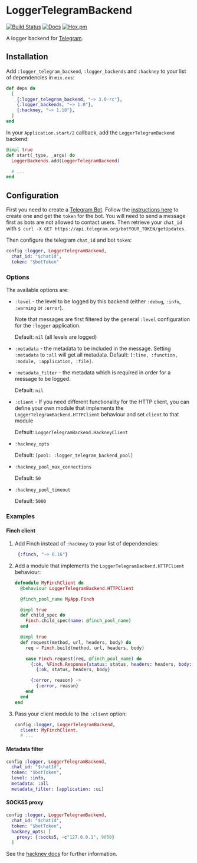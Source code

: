 # LoggerTelegramBackend

[![Build Status](https://github.com/adriankumpf/logger-telegram-backend/workflows/CI/badge.svg)](https://github.com/adriankumpf/logger-telegram-backend/actions)
[![Docs](https://img.shields.io/badge/hex-docs-green.svg?style=flat)](https://hexdocs.pm/logger_telegram_backend)
[![Hex.pm](https://img.shields.io/hexpm/v/logger_telegram_backend?color=%23714a94)](http://hex.pm/packages/logger_telegram_backend)

<!-- MDOC !-->

A logger backend for [Telegram](https://telegram.org/).

## Installation

Add `:logger_telegram_backend`, `:logger_backends` and `:hackney` to your list of dependencies in `mix.exs`:

```elixir
def deps do
  [
    {:logger_telegram_backend, "~> 3.0-rc"},
    {:logger_backends, "~> 1.0"},
    {:hackney, "~> 1.18"},
  ]
end
```

In your `Application.start/2` callback, add the `LoggerTelegramBackend` backend:

```elixir
@impl true
def start(_type, _args) do
  LoggerBackends.add(LoggerTelegramBackend)

  # ...
end
```

## Configuration

First you need to create a [Telegram Bot](https://core.telegram.org/bots). Follow the [instructions here](https://core.telegram.org/bots#6-botfather) to create one and get the `token` for the bot. You will need to send a message first as bots are not allowed to contact users. Then retrieve your `chat_id` with `$ curl -X GET https://api.telegram.org/botYOUR_TOKEN/getUpdates`.

Then configure the telegram `chat_id` and bot `token`:

```elixir
config :logger, LoggerTelegramBackend,
  chat_id: "$chatId",
  token: "$botToken"
```

### Options

The available options are:

- `:level` - the level to be logged by this backend (either `:debug`, `:info`, `:warning` or `:error`).

  Note that messages are first filtered by the general `:level` configuration for the `:logger` application.

  Default: `nil` (all levels are logged)

- `:metadata` - the metadata to be included in the message. Setting `:metadata` to `:all` will get all metadata.
  Default: `[:line, :function, :module, :application, :file]`.

- `:metadata_filter` - the metadata which is required in order for a message to be logged.

  Default: `nil`

- `:client` - If you need different functionality for the HTTP client, you can define your own module that implements the `LoggerTelegramBackend.HTTPClient` behaviour and set `client` to that module

  Default: `LoggerTelegramBackend.HackneyClient`

- `:hackney_opts`

  Default: `[pool: :logger_telegram_backend_pool]`

- `:hackney_pool_max_connections`

  Default: `50`

- `:hackney_pool_timeout`

  Default: `5000`

### Examples

#### Finch client

1. Add Finch instead of `:hackney` to your list of dependencies:

   ```elixir
    {:finch, "~> 0.16"}
   ```

2. Add a module that implements the `LoggerTelegramBackend.HTTPClient` behaviour:

   ```elixir
   defmodule MyFinchClient do
     @behaviour LoggerTelegramBackend.HTTPClient

     @finch_pool_name MyApp.Finch

     @impl true
     def child_spec do
       Finch.child_spec(name: @finch_pool_name)
     end

     @impl true
     def request(method, url, headers, body) do
       req = Finch.build(method, url, headers, body)

       case Finch.request(req, @finch_pool_name) do
         {:ok, %Finch.Response{status: status, headers: headers, body: body}} ->
           {:ok, status, headers, body}

         {:error, reason} ->
           {:error, reason}
       end
     end
   end
   ```

3. Pass your client module to the `:client` option:

   ```elixir
   config :logger, LoggerTelegramBackend,
     client: MyFinchClient,
     # ...
   ```

#### Metadata filter

```elixir
config :logger, LoggerTelegramBackend,
  chat_id: "$chatId",
  token: "$botToken",
  level: :info,
  metadata: :all
  metadata_filter: [application: :ui]
```

#### SOCKS5 proxy

```elixir
config :logger, LoggerTelegramBackend,
  chat_id: "$chatId",
  token: "$botToken",
  hackney_opts: [
    proxy: {:socks5, ~c"127.0.0.1", 9050}
  ]
```

See the [hackney docs](https://github.com/benoitc/hackney#proxy-a-connection) for further information.
